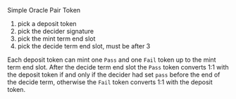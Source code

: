 Simple Oracle Pair Token

1. pick a deposit token
2. pick the decider signature
3. pick the mint term end slot
4. pick the decide term end slot, must be after 3


Each deposit token can mint one `Pass` and one `Fail` token up to
the mint term end slot.  After the decide term end slot the `Pass`
token converts 1:1 with the deposit token if and only if the decider
had set `pass` before the end of the decide term, otherwise the `Fail`
token converts 1:1 with the deposit token.
